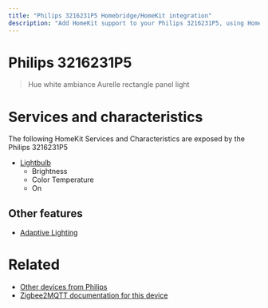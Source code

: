 ```yaml
---
title: "Philips 3216231P5 Homebridge/HomeKit integration"
description: "Add HomeKit support to your Philips 3216231P5, using Homebridge, Zigbee2MQTT and homebridge-z2m."
---
```

<!---
This file has been GENERATED using src/docgen/docgen.ts
DO NOT EDIT THIS FILE MANUALLY!
-->
# Philips 3216231P5
> Hue white ambiance Aurelle rectangle panel light


# Services and characteristics
The following HomeKit Services and Characteristics are exposed by
the Philips 3216231P5

* [Lightbulb](../../light.md)
  * Brightness
  * Color Temperature
  * On


## Other features
* [Adaptive Lighting](../../light.md)


# Related
* [Other devices from Philips](../index.md#philips)
* [Zigbee2MQTT documentation for this device](https://www.zigbee2mqtt.io/devices/3216231P5.html)